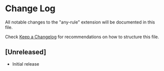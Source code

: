 # Change Log

All notable changes to the "any-rule" extension will be documented in this file.

Check [Keep a Changelog](http://keepachangelog.com/) for recommendations on how to structure this file.

## [Unreleased]

- Initial release